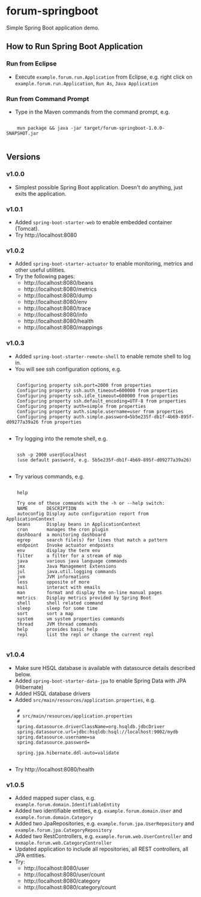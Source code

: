 # forum-springboot

Simple Spring Boot application demo.

## How to Run Spring Boot Application

### Run from Eclipse
* Execute `example.forum.run.Application` from Eclipse, e.g. right click on `example.forum.run.Application`, `Run As`, `Java Application`

### Run from Command Prompt
* Type in the Maven commands from the command prompt, e.g.
```
    
    mvn package && java -jar target/forum-springboot-1.0.0-SNAPSHOT.jar
    
```

## Versions

### v1.0.0
* Simplest possible Spring Boot application. Doesn't do anything, just exits the application.

### v1.0.1
* Added `spring-boot-starter-web` to enable embedded container (Tomcat).
* Try http://localhost:8080

### v1.0.2
* Added `spring-boot-starter-actuator` to enable monitoring, metrics and other useful utilities.
* Try the following pages:
  * http://localhost:8080/beans
  * http://localhost:8080/metrics
  * http://localhost:8080/dump
  * http://localhost:8080/env
  * http://localhost:8080/trace
  * http://localhost:8080/info
  * http://localhost:8080/health
  * http://localhost:8080/mappings

### v1.0.3
* Added `spring-boot-starter-remote-shell` to enable remote shell to log in.
* You will see ssh configuration options, e.g.
```
    
    Configuring property ssh.port=2000 from properties
    Configuring property ssh.auth_timeout=600000 from properties
    Configuring property ssh.idle_timeout=600000 from properties
    Configuring property ssh.default_encoding=UTF-8 from properties
    Configuring property auth=simple from properties
    Configuring property auth.simple.username=user from properties
    Configuring property auth.simple.password=5b5e235f-db1f-4b69-895f-d09277a39a26 from properties
    
```

* Try logging into the remote shell, e.g.
```
    
    ssh -p 2000 user@localhost
    (use default password, e.g. 5b5e235f-db1f-4b69-895f-d09277a39a26)
    
```

* Try various commands, e.g.
```
    
    help
    
    Try one of these commands with the -h or --help switch:
    NAME       DESCRIPTION
    autoconfig Display auto configuration report from ApplicationContext
    beans      Display beans in ApplicationContext
    cron       manages the cron plugin
    dashboard  a monitoring dashboard
    egrep      search file(s) for lines that match a pattern
    endpoint   Invoke actuator endpoints
    env        display the term env
    filter     a filter for a stream of map
    java       various java language commands
    jmx        Java Management Extensions
    jul        java.util.logging commands
    jvm        JVM informations
    less       opposite of more
    mail       interact with emails
    man        format and display the on-line manual pages
    metrics    Display metrics provided by Spring Boot
    shell      shell related command
    sleep      sleep for some time
    sort       sort a map
    system     vm system properties commands
    thread     JVM thread commands
    help       provides basic help
    repl       list the repl or change the current repl
    
```

### v1.0.4
* Make sure HSQL database is available with datasource details described below.
* Added `spring-boot-starter-data-jpa` to enable Spring Data with JPA (Hibernate)
* Added HSQL database drivers
* Added `src/main/resources/application.properties`, e.g.
    
```
    #
    # src/main/resources/application.properties
    #
    spring.datasource.driverClassName=org.hsqldb.jdbcDriver
    spring.datasource.url=jdbc:hsqldb:hsql://localhost:9002/mydb
    spring.datasource.username=sa
    spring.datasource.password=
    
    spring.jpa.hibernate.ddl-auto=validate
    
```

* Try http://localhost:8080/health

### v1.0.5
* Added mapped super class, e.g. `example.forum.domain.IdentifiableEntity`
* Added two identifiable entities, e.g. `example.forum.domain.User` and `example.forum.domain.Category`
* Added two JpaRepositories, e.g. `example.forum.jpa.UserRepository` and `example.forum.jpa.CategoryRepository`
* Added two RestControllers, e.g. `example.forum.web.UserController` and `exmaple.forum.web.CategoryController`
* Updated application to include all repositories, all REST controllers, all JPA entities.
* Try:
  * http://localhost:8080/user
  * http://localhost:8080/user/count
  * http://localhost:8080/category
  * http://localhost:8080/category/count



